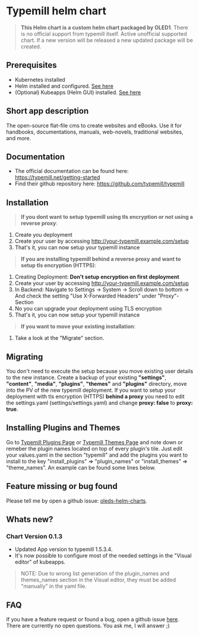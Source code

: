 # Typemill helm chart

> **This Helm chart is a custom helm chart packaged by OLED1**.
> There is no official support from typemill itself.
> Active unofficial supported chart. If a new version will be released a new updated package will be created.

## Prerequisites
- Kubernetes installed
- Helm installed and configured. [See here](https://helm.sh/docs/intro/install/)
- (Optional) Kubeapps (Helm GUI) installed. [See here](https://tanzu.vmware.com/developer/guides/kubeapps-gs/)

## Short app description
The open-source flat-file cms to create websites and eBooks. Use it for handbooks, documentations, manuals, web-novels, traditional websites, and more.

## Documentation
- The official documentation can be found here: https://typemill.net/getting-started
- Find their github repository here: https://github.com/typemill/typemill

## Installation

> **If you dont want to setup typemill using tls encryption or not using a reverse proxy**:
1. Create you deployment
2. Create your user by accessing http://your-typemill.example.com/setup
3. That's it, you can now setup your typemill instance

> **If you are installing typemill behind a reverse proxy and want to setup tls encryption (HTTPS)**:
1. Creating Deployment: **Don't setup encryption on first deployment**
2. Create your user by accessing http://your-typemill.example.com/setup
3. In Backend: Navigate to Settings -> System -> Scroll down to bottom -> And check the setting "Use X-Forwarded Headers" under "Proxy"-Section
4. No you can upgrade your deployment using TLS encryption
5. That's it, you can now setup your typemill instance

> **If you want to move your existing installation**:
1. Take a look at the "Migrate" section.

## Migrating
You don't need to execute the setup because you move existing user details to the new instance.
Create a backup of your existing **"settings"**, **"content"**, **"media"**, **"plugins"**, **"themes"** and **"plugins"** directory, move into the PV of the new typemill deployment.
If you want to setup your deployment with tls encryption (HTTPS) **behind a proxy** you need to edit the settings.yaml (settings/settings.yaml) and change **proxy: false** to **proxy: true**.

## Installing Plugins and Themes
Go to [Typemill Plugins Page](https://plugins.typemill.net/) or [Typemill Themes Page](https://themes.typemill.net/) and note down or remeber the plugin names located on top of every plugin's tile. Just edit your values.yaml in the section "typemill" and add the plugins you want to install to the key "install_plugins" => "plugin_names" or "install_themes" => "theme_names". An example can be found some lines below.

## Feature missing or bug found
Please tell me by open a github issue: [oleds-helm-charts](https://github.com/OLED1/oleds-helm-charts).

## Whats new?
### Chart Version 0.1.3
- Updated App version to typemill 1.5.3.4.
- It's now possible to configure most of the needed settings in the "Visual editor" of kubeapps.
> NOTE: Due to wrong list generation of the plugin_names and themes_names section in the Visual editor, they must be added "manually" in the yaml file.

## FAQ
If you have a feature request or found a bug, open a github issue [here](https://github.com/OLED1/oleds-helm-charts).
There are currently no open questions. You ask me, I will answer ;)
